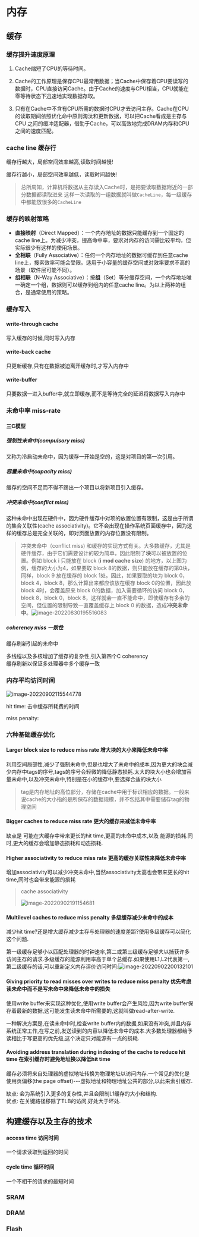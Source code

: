 # 内存

## 缓存

### 缓存提升速度原理

1. Cache缩短了CPU的等待时间。

2. Cache的工作原理是保存CPU最常用数据；当Cache中保存着CPU要读写的数据时，CPU直接访问Cache。由于Cache的速度与CPU相当，CPU就能在零等待状态下迅速地实现数据存取。

3. 只有在Cache中不含有CPU所需的数据时CPU才去访问主存。Cache在CPU的读取期间依照优化命中原则淘汰和更新数据，可以把Cache看成是主存与CPU 之间的缓冲适配器，借助于Cache，可以高效地完成DRAM内存和CPU之间的速度匹配。

### cache line 缓存行

缓存行越大，局部空间效率越高,读取时间越慢!

缓存行越小，局部空间效率越低，读取时间越快!

> 总所周知，计算机将数据从主存读入Cache时，是把要读取数据附近的一部分数据都读取进来
>  这样一次读取的一组数据就叫做`CacheLine`，每一级缓存中都能放很多的`CacheLine`

### 缓存的映射策略

- **直接映射**（Direct Mapped）：一个内存地址的数据只能缓存到一个固定的cache line上。为减少冲突，提高命中率，要求对内存的访问需比较平均，但实际很少有这样的使用场景。
- **全相联**（Fully Associative）：任何一个内存地址的数据可缓存到任意cache line上，搜索效率可能会受限。适用于小容量的缓存空间或对效率要求不高的场景（软件层可能不同）。
- **组相联**（N-Way Associative）：按**组**（Set）等分缓存空间，一个内存地址唯一确定一个组，数据则可以缓存到组内的任意cache line。为以上两种的组合，是通常使用的策略。

### 缓存写入

#### write-through cache

写入缓存的时候,同时写入内存

#### write-back cache

只更新缓存,只有在数据被迫离开缓存时,才写入内存中

#### write-buffer

只要数据一进入buffer中,就立即缓存,而不是等待完全的延迟将数据写入内存中

### 未命中率 miss-rate

#### 三C模型

##### 强制性未命中(compulsory miss)

又称为冷启动未命中，因为缓存一开始是空的，这是对项目的第一次引用。

##### 容量未命中(capacity miss)

缓存的空间不足而不得不踢出一个项目以将新项目引入缓存。

##### 冲突未命中(conflict miss)

这种未命中出现在硬件中，因为硬件缓存中对项的放置位置有限制，这是由于所谓的集合关联性(cache associativity)。它不会出现在操作系统页面缓存中，因为这样的缓存总是完全关联的，即对页面放置的内存位置没有限制。

> 冲突未命中（conflict miss) 和缓存的实现方式有关。大多数缓存，尤其是硬件缓存，由于它们需要设计的较为简单，因此限制了**块**可以被放置的位置。例如 block i 只能放在 block (**i mod cache size**) 的地方，以上图为例，缓存的大小为4，如果要取 block 8的数据，则只能放在缓存的第0块，同样，block 9 放在缓存的 block  1处。因此，如果要取的块为 block 0， block 4，block 8，那么计算出来都应该放在缓存 block 0的位置，因此放  block 4时，会覆盖原来 block 0的数据，加入需要循环的访问 block 0，block 8，block 0，block  8，这样就会一直不能命中，即使缓存有多余的空间，但位置的限制导致一直覆盖缓存上 block 0 的数据，造成**冲突未命中**。![image-20220830195516083](E:\笔记\计算机体系结构.assets\image-20220830195516083.png)

##### coherency miss 一致性

缓存刷新引起的未命中

多线程以及多核增加了缓存的复杂性,引入第四个C coherency  
缓存刷新以保证多处理器中多个缓存一致

### 内存平均访问时间

![image-20220902115544778](E:\笔记\计算机体系结构.assets\image-20220902115544778.png)

hit time: 击中缓存所耗费的时间

miss penalty: 

### 六种基础缓存优化

#### Larger block size to reduce miss rate 增大块的大小来降低未命中率

利用空间局部性,减少了强制未命中,但是也增大了未命中的成本,因为更大的块会减少内存中tags的序号,tags的序号会轻微的降低静态损耗.太大的块大小也会增加容量未命中,以及冲突未命中,特别是在小的缓存中,要选择合适的块大小

> tag是内存地址的高位部分，存储在cache中用于标识相应的数据。一般来说cache的大小指的是所保存的数据规模，并不包括其中需要储存tag的物理空间



#### Bigger caches to reduce miss rate 更大的缓存来减低未命中率

缺点是 可能在大缓存中带来更长的hit time,更高的未命中成本,以及 能源的损耗.同时,更大的缓存会增加静态损耗和动态损耗.

#### Higher associativity to reduce miss rate 更高的缓存关联性来降低未命中率

增加associativity可以减少冲突未命中,当然associativity太高也会带来更长的hit time,同时也会带来能源的损耗

> cache associativity
>
> ![image-20220902191154681](E:\笔记\计算机体系结构.assets\image-20220902191154681.png)

#### Multilevel caches to reduce miss penalty 多级缓存减少未命中的成本

减少hit time?还是增大缓存减少主存与处理器的速度差距?使用多级缓存可以简化这个问题.

第一级缓存足够小以匹配处理器的时钟速率,第二或第三级缓存足够大以捕获许多访问主存的请求.多级缓存的能源利用率高于单个总缓存.如果使用L1,L2代表第一,第二级缓存的话,可以重新定义内存评价访问时间:![image-20220902200132101](E:\笔记\计算机体系结构.assets\image-20220902200132101.png)

#### Giving priority to read misses over writes to reduce miss penalty  优先考虑读未命中而不是写未命中来降低未命中的损失

使用write buffer来实现这种优化,使用write buffer会产生风险,因为write buffer保存着最新的数据,这可能发生读未命中所需要的,这就叫做read-after-write.

一种解决方案是,在读未命中时,检查write buffer内的数据,如果没有冲突,并且内存系统正常工作,在写之前,发送读到的内容以降低未命中的成本.大多数处理器都给予读相比于写更高的优先级,这个决定只对能源有一点的损耗.

#### Avoiding address translation during indexing of the cache to reduce hit time 在索引缓存时避免地址换以降低hit time

缓存必须将来自处理器的虚拟地址转换为物理地址以访问内存.一个常见的优化是使用页偏移(the page offset)---虚拟地址和物理地址公共的部分,以此来索引缓存.

缺点: 会为系统引入更多的复杂性,并且会限制L1缓存的大小和结构.  
优点: 在关键路径移除了TLB的访问,好处大于坏处.

## 构建缓存以及主存的技术

#### access time 访问时间

一个请求读取到返回的时间

#### cycle time 循环时间

一个不相干的请求的最短时间

### SRAM

### DRAM

### Flash
